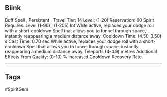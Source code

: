 ## Blink
Buff
Spell , Persistent , Travel
Tier: 14
Level: (1-20)
Reservation: 60 Spirit
Requires: Level (1-90) , (1-205) Int
While active, replaces your dodge roll with a short-cooldown Spell that allows you to tunnel through space, instantly reappearing a medium distance away.
Cooldown Time: (4.50-3.50) s
Cast Time: 0.70 sec
While active, replaces your dodge roll with a short-cooldown Spell that allows you to tunnel through space, instantly reappearing a medium distance away.
Teleports (4-4.9) metres
Additional Effects From Quality:
(0-10) % increased Cooldown Recovery Rate

---
## Tags
#SpiritGem
